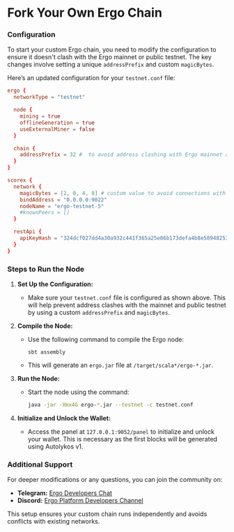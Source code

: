 # Fork Your Own Ergo Chain

### Configuration

To start your custom Ergo chain, you need to modify the configuration to ensure it doesn't clash with the Ergo mainnet or public testnet. The key changes involve setting a unique `addressPrefix` and custom `magicBytes`.

Here’s an updated configuration for your `testnet.conf` file:

```conf
ergo {
  networkType = "testnet"

  node {
    mining = true
    offlineGeneration = true
    useExternalMiner = false
  }

  chain {
    addressPrefix = 32 #  to avoid address clashing with Ergo mainnet and public testnet
  }
}

scorex {
  network {
    magicBytes = [2, 0, 4, 8] # custom value to avoid connections with other networks
    bindAddress = "0.0.0.0:9022"
    nodeName = "ergo-testnet-5"
    #knownPeers = []
  }

  restApi {
    apiKeyHash = "324dcf027dd4a30a932c441f365a25e86b173defa4b8e58948253471b81b72cf"
  }
}
```

### Steps to Run the Node

1. **Set Up the Configuration:**
   - Make sure your `testnet.conf` file is configured as shown above. This will help prevent address clashes with the mainnet and public testnet by using a custom `addressPrefix` and `magicBytes`.

2. **Compile the Node:**
   - Use the following command to compile the Ergo node:
     ```shell
     sbt assembly
     ```
   - This will generate an `ergo.jar` file at `/target/scala*/ergo-*.jar`.

3. **Run the Node:**
   - Start the node using the command:
     ```bash
     java -jar -Xmx4G ergo-*.jar --testnet -c testnet.conf
     ```

4. **Initialize and Unlock the Wallet:**
   - Access the panel at `127.0.0.1:9052/panel` to initialize and unlock your wallet. This is necessary as the first blocks will be generated using Autolykos v1.

### Additional Support

For deeper modifications or any questions, you can join the community on:
- **Telegram:** [Ergo Developers Chat](https://t.me/ErgoDevelopers)
- **Discord:** [Ergo Platform Developers Channel](https://discord.gg/ergo-platform-668903786361651200)

This setup ensures your custom chain runs independently and avoids conflicts with existing networks.